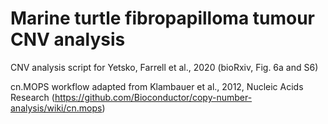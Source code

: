 # Marine turtle fibropapilloma tumour CNV analysis 
CNV analysis script for Yetsko, Farrell et al., 2020 (bioRxiv, Fig. 6a and S6)

cn.MOPS workflow adapted from Klambauer et al., 2012, Nucleic Acids Research (https://github.com/Bioconductor/copy-number-analysis/wiki/cn.mops)
